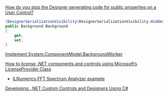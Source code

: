 [How do you stop the Designer generating code for public properties on a User Control?](https://stackoverflow.com/questions/29696/how-do-you-stop-the-designer-generating-code-for-public-properties-on-a-user-con)
```csharp
[DesignerSerializationVisibility(DesignerSerializationVisibility.Hidden)]
public Background Background
{
    get;
    set;
}
```

[Implement System.ComponentModel.BackgroundWorker](https://github.com/inthehand/32feet/blob/main/Legacy/InTheHand.Net.Personal/Windows/Forms/BackgroundWorker.cs)

[How to license .NET components and controls using Microsoft’s LicenseProvider Class](https://www.softwarekey.com/blog/licensing-tips/how-to-license-components-controls-microsoft-license-provider-class/)

- [ILNumerics FFT Spectrum Analyzer example](https://ilnumerics.net/examples.php?exid=16e18c33a0743343c75e6470d07011bd)

[Developing . NET Custom Controls and Designers Using C#](https://books.google.com.hk/books?id=f2lcvqNAeo4C&pg=PA449&lpg=PA449&dq=LicenseProvider&source=bl&ots=nyenbLGTkg&sig=ACfU3U3g-HAJ8R4ecIWplHHunXwE0MXXnQ&hl=en&sa=X&redir_esc=y&hl=zh-CN&sourceid=cndr#v=onepage&q=LicenseProvider&f=false)

